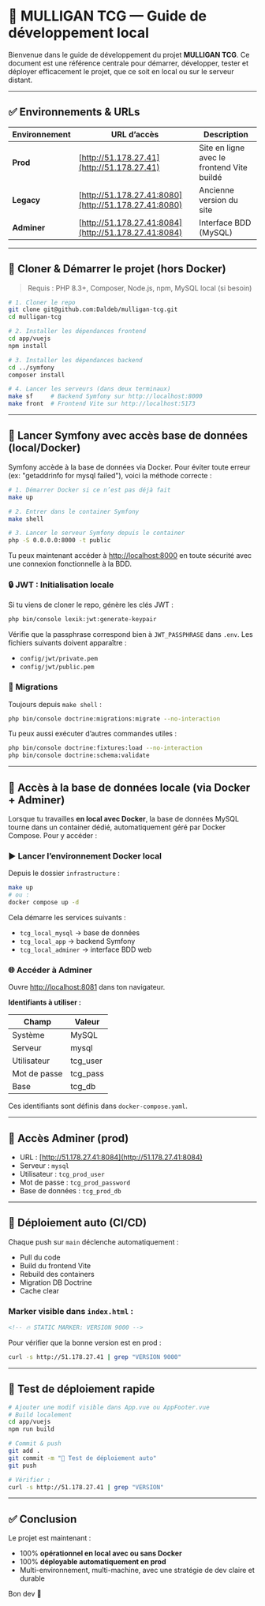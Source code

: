 # 🔧 MULLIGAN TCG — Guide de développement local

Bienvenue dans le guide de développement du projet **MULLIGAN TCG**. Ce document est une référence centrale pour démarrer, développer, tester et déployer efficacement le projet, que ce soit en local ou sur le serveur distant.

---

## ✅ Environnements & URLs

| Environnement | URL d’accès                                          | Description                                |
| ------------- | ---------------------------------------------------- | ------------------------------------------ |
| **Prod**      | [http://51.178.27.41](http://51.178.27.41)           | Site en ligne avec le frontend Vite buildé |
| **Legacy**    | [http://51.178.27.41:8080](http://51.178.27.41:8080) | Ancienne version du site                   |
| **Adminer**   | [http://51.178.27.41:8084](http://51.178.27.41:8084) | Interface BDD (MySQL)                      |

---

## 🚀 Cloner & Démarrer le projet (hors Docker)

> Requis : PHP 8.3+, Composer, Node.js, npm, MySQL local (si besoin)

```bash
# 1. Cloner le repo
git clone git@github.com:Daldeb/mulligan-tcg.git
cd mulligan-tcg

# 2. Installer les dépendances frontend
cd app/vuejs
npm install

# 3. Installer les dépendances backend
cd ../symfony
composer install

# 4. Lancer les serveurs (dans deux terminaux)
make sf     # Backend Symfony sur http://localhost:8000
make front  # Frontend Vite sur http://localhost:5173
```

---

## 📂 Lancer Symfony avec accès base de données (local/Docker)

Symfony accède à la base de données via Docker. Pour éviter toute erreur (ex: "getaddrinfo for mysql failed"), voici la méthode correcte :

```bash
# 1. Démarrer Docker si ce n’est pas déjà fait
make up

# 2. Entrer dans le container Symfony
make shell

# 3. Lancer le serveur Symfony depuis le container
php -S 0.0.0.0:8000 -t public
```

Tu peux maintenant accéder à [http://localhost:8000](http://localhost:8000) en toute sécurité avec une connexion fonctionnelle à la BDD.

### 🔒 JWT : Initialisation locale

Si tu viens de cloner le repo, génère les clés JWT :

```bash
php bin/console lexik:jwt:generate-keypair
```

Vérifie que la passphrase correspond bien à `JWT_PASSPHRASE` dans `.env`. Les fichiers suivants doivent apparaître :

* `config/jwt/private.pem`
* `config/jwt/public.pem`

### 🚀 Migrations

Toujours depuis `make shell` :

```bash
php bin/console doctrine:migrations:migrate --no-interaction
```

Tu peux aussi exécuter d’autres commandes utiles :

```bash
php bin/console doctrine:fixtures:load --no-interaction
php bin/console doctrine:schema:validate
```

---

## 📂 Accès à la base de données locale (via Docker + Adminer)

Lorsque tu travailles **en local avec Docker**, la base de données MySQL tourne dans un container dédié, automatiquement géré par Docker Compose. Pour y accéder :

### ▶️ Lancer l’environnement Docker local

Depuis le dossier `infrastructure` :

```bash
make up
# ou :
docker compose up -d
```

Cela démarre les services suivants :

* `tcg_local_mysql` → base de données
* `tcg_local_app` → backend Symfony
* `tcg_local_adminer` → interface BDD web

### 🌐 Accéder à Adminer

Ouvre [http://localhost:8081](http://localhost:8081) dans ton navigateur.

**Identifiants à utiliser :**

| Champ        | Valeur    |
| ------------ | --------- |
| Système      | MySQL     |
| Serveur      | mysql     |
| Utilisateur  | tcg\_user |
| Mot de passe | tcg\_pass |
| Base         | tcg\_db   |

Ces identifiants sont définis dans `docker-compose.yaml`.

---

## 🔐 Accès Adminer (prod)

* URL : [http://51.178.27.41:8084](http://51.178.27.41:8084)
* Serveur : `mysql`
* Utilisateur : `tcg_prod_user`
* Mot de passe : `tcg_prod_password`
* Base de données : `tcg_prod_db`

---

## 🚀 Déploiement auto (CI/CD)

Chaque push sur `main` déclenche automatiquement :

* Pull du code
* Build du frontend Vite
* Rebuild des containers
* Migration DB Doctrine
* Cache clear

### Marker visible dans `index.html` :

```html
<!-- 🔥 STATIC MARKER: VERSION 9000 -->
```

Pour vérifier que la bonne version est en prod :

```bash
curl -s http://51.178.27.41 | grep "VERSION 9000"
```

---

## 🤪 Test de déploiement rapide

```bash
# Ajouter une modif visible dans App.vue ou AppFooter.vue
# Build localement
cd app/vuejs
npm run build

# Commit & push
git add .
git commit -m "🚀 Test de déploiement auto"
git push

# Vérifier :
curl -s http://51.178.27.41 | grep "VERSION"
```

---

## ✅ Conclusion

Le projet est maintenant :

* 100% **opérationnel en local avec ou sans Docker**
* 100% **déployable automatiquement en prod**
* Multi-environnement, multi-machine, avec une stratégie de dev claire et durable

Bon dev 🚀
